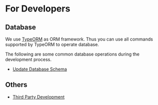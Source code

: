 # For Developers

## Database

We use [TypeORM](https://github.com/typeorm/typeorm) as ORM framework. Thus you can use all commands supported by TypeORM to operate database.

The following are some common database operations during the development process.

- [Update Database Schema](./update-schema.md)

## Others
- [Third Party Development](./third-party.md)